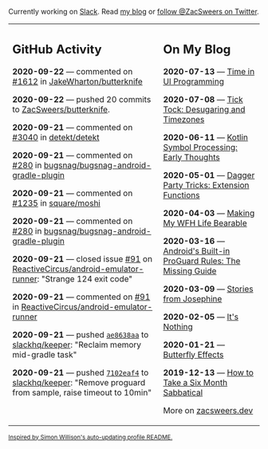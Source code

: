 Currently working on [Slack](https://slack.com/). Read [my blog](https://zacsweers.dev/) or [follow @ZacSweers on Twitter](https://twitter.com/ZacSweers).

<table><tr><td valign="top" width="60%">

## GitHub Activity
<!-- githubActivity starts -->
**2020-09-22** — commented on [#1612](https://github.com/JakeWharton/butterknife/issues/1612#issuecomment-696616847) in [JakeWharton/butterknife](https://api.github.com/repos/JakeWharton/butterknife)

**2020-09-22** — pushed 20 commits to [ZacSweers/butterknife](https://api.github.com/repos/ZacSweers/butterknife).

**2020-09-21** — commented on [#3040](https://github.com/detekt/detekt/issues/3040#issuecomment-696482289) in [detekt/detekt](https://api.github.com/repos/detekt/detekt)

**2020-09-21** — commented on [#280](https://github.com/bugsnag/bugsnag-android-gradle-plugin/issues/280#issuecomment-696401365) in [bugsnag/bugsnag-android-gradle-plugin](https://api.github.com/repos/bugsnag/bugsnag-android-gradle-plugin)

**2020-09-21** — commented on [#1235](https://github.com/square/moshi/issues/1235#issuecomment-696342206) in [square/moshi](https://api.github.com/repos/square/moshi)

**2020-09-21** — commented on [#280](https://github.com/bugsnag/bugsnag-android-gradle-plugin/issues/280#issuecomment-696341463) in [bugsnag/bugsnag-android-gradle-plugin](https://api.github.com/repos/bugsnag/bugsnag-android-gradle-plugin)

**2020-09-21** — closed issue [#91](https://api.github.com/repos/ReactiveCircus/android-emulator-runner/issues/91) on [ReactiveCircus/android-emulator-runner](https://api.github.com/repos/ReactiveCircus/android-emulator-runner): "Strange 124 exit code"

**2020-09-21** — commented on [#91](https://github.com/ReactiveCircus/android-emulator-runner/issues/91#issuecomment-696338873) in [ReactiveCircus/android-emulator-runner](https://api.github.com/repos/ReactiveCircus/android-emulator-runner)

**2020-09-21** — pushed [`ae8638aa`](https://github.com/slackhq/keeper/commit/ae8638aa1005cf317333ee86d54882254896e896) to [slackhq/keeper](https://api.github.com/repos/slackhq/keeper): "Reclaim memory mid-gradle task"

**2020-09-21** — pushed [`7102eaf4`](https://github.com/slackhq/keeper/commit/7102eaf43e3b5be074df739d7f75b2c5222bd700) to [slackhq/keeper](https://api.github.com/repos/slackhq/keeper): "Remove proguard from sample, raise timeout to 10min"
<!-- githubActivity ends -->
</td><td valign="top" width="40%">

## On My Blog
<!-- blog starts -->
**2020-07-13** — [Time in UI Programming](https://www.zacsweers.dev/time-in-ui/)

**2020-07-08** — [Tick Tock: Desugaring and Timezones](https://www.zacsweers.dev/ticktock-desugaring-timezones/)

**2020-06-11** — [Kotlin Symbol Processing: Early Thoughts](https://www.zacsweers.dev/kotlin-symbol-processor-early-thoughts/)

**2020-05-01** — [Dagger Party Tricks: Extension Functions](https://www.zacsweers.dev/dagger-party-tricks-extension-functions/)

**2020-04-03** — [Making My WFH Life Bearable](https://www.zacsweers.dev/making-wfh-life-bearable/)

**2020-03-16** — [Android's Built-in ProGuard Rules: The Missing Guide](https://www.zacsweers.dev/android-proguard-rules/)

**2020-03-09** — [Stories from Josephine](https://www.zacsweers.dev/stories-from-josephine/)

**2020-02-05** — [It's Nothing](https://www.zacsweers.dev/its-nothing/)

**2020-01-21** — [Butterfly Effects](https://www.zacsweers.dev/butterfly-effects/)

**2019-12-13** — [How to Take a Six Month Sabbatical](https://www.zacsweers.dev/how-to-take-a-six-month-sabbatical/)
<!-- blog ends -->
More on [zacsweers.dev](https://zacsweers.dev/)
</td></tr></table>

<sub><a href="https://simonwillison.net/2020/Jul/10/self-updating-profile-readme/">Inspired by Simon Willison's auto-updating profile README.</a></sub>